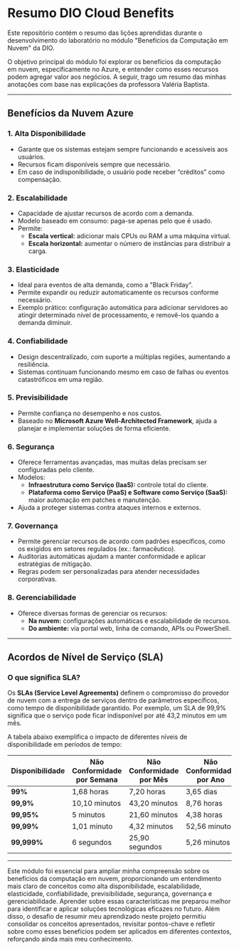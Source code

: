 # Resumo DIO Cloud Benefits

Este repositório contém o resumo das lições aprendidas durante o desenvolvimento do laboratório no módulo "Benefícios da Computação em Nuvem" da DIO.

O objetivo principal do módulo foi explorar os benefícios da computação em nuvem, especificamente no Azure, e entender como esses recursos podem agregar valor aos negócios. A seguir, trago um resumo das minhas anotações com base nas explicações da professora Valéria Baptista.

---

## **Benefícios da Nuvem Azure**

### **1. Alta Disponibilidade**
- Garante que os sistemas estejam sempre funcionando e acessíveis aos usuários.  
- Recursos ficam disponíveis sempre que necessário.  
- Em caso de indisponibilidade, o usuário pode receber “créditos” como compensação.  

### **2. Escalabilidade**
- Capacidade de ajustar recursos de acordo com a demanda.  
- Modelo baseado em consumo: paga-se apenas pelo que é usado.  
- Permite:
  - **Escala vertical:** adicionar mais CPUs ou RAM a uma máquina virtual.  
  - **Escala horizontal:** aumentar o número de instâncias para distribuir a carga.

### **3. Elasticidade**
- Ideal para eventos de alta demanda, como a "Black Friday".  
- Permite expandir ou reduzir automaticamente os recursos conforme necessário.  
- Exemplo prático: configuração automática para adicionar servidores ao atingir determinado nível de processamento, e removê-los quando a demanda diminuir.

### **4. Confiabilidade**
- Design descentralizado, com suporte a múltiplas regiões, aumentando a resiliência.  
- Sistemas continuam funcionando mesmo em caso de falhas ou eventos catastróficos em uma região.  

### **5. Previsibilidade**
- Permite confiança no desempenho e nos custos.  
- Baseado no **Microsoft Azure Well-Architected Framework**, ajuda a planejar e implementar soluções de forma eficiente.  

### **6. Segurança**
- Oferece ferramentas avançadas, mas muitas delas precisam ser configuradas pelo cliente.  
- Modelos:
  - **Infraestrutura como Serviço (IaaS):** controle total do cliente.  
  - **Plataforma como Serviço (PaaS) e Software como Serviço (SaaS):** maior automação em patches e manutenção.  
- Ajuda a proteger sistemas contra ataques internos e externos.  

### **7. Governança**
- Permite gerenciar recursos de acordo com padrões específicos, como os exigidos em setores regulados (ex.: farmacêutico).  
- Auditorias automáticas ajudam a manter conformidade e aplicar estratégias de mitigação.  
- Regras podem ser personalizadas para atender necessidades corporativas.  

### **8. Gerenciabilidade**
- Oferece diversas formas de gerenciar os recursos:
  - **Na nuvem:** configurações automáticas e escalabilidade de recursos.  
  - **Do ambiente:** via portal web, linha de comando, APIs ou PowerShell.  

---

## **Acordos de Nível de Serviço (SLA)**

### **O que significa SLA?**

Os **SLAs (Service Level Agreements)** definem o compromisso do provedor de nuvem com a entrega de serviços dentro de parâmetros específicos, como tempo de disponibilidade garantido. Por exemplo, um SLA de 99,9% significa que o serviço pode ficar indisponível por até 43,2 minutos em um mês.  

A tabela abaixo exemplifica o impacto de diferentes níveis de disponibilidade em períodos de tempo:

| Disponibilidade | Não Conformidade por Semana | Não Conformidade por Mês | Não Conformidade por Ano |
|------------------|-----------------------------|---------------------------|---------------------------|
| **99%**         | 1,68 horas                 | 7,20 horas               | 3,65 dias                |
| **99,9%**       | 10,10 minutos              | 43,20 minutos            | 8,76 horas               |
| **99,95%**      | 5 minutos                  | 21,60 minutos            | 4,38 horas               |
| **99,99%**      | 1,01 minuto                | 4,32 minutos             | 52,56 minutos            |
| **99,999%**     | 6 segundos                 | 25,90 segundos           | 5,26 minutos             |



---

Este módulo foi essencial para ampliar minha compreensão sobre os benefícios da computação em nuvem, proporcionando um entendimento mais claro de conceitos como alta disponibilidade, escalabilidade, elasticidade, confiabilidade, previsibilidade, segurança, governança e gerenciabilidade. Aprender sobre essas características me preparou melhor para identificar e aplicar soluções tecnológicas eficazes no futuro. Além disso, o desafio de resumir meu aprendizado neste projeto permitiu consolidar os conceitos apresentados, revisitar pontos-chave e refletir sobre como esses benefícios podem ser aplicados em diferentes contextos, reforçando ainda mais meu conhecimento.

